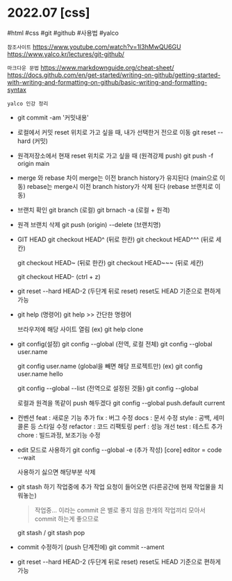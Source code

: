 # 2022.07 [css]
#html #css #git #github #사용법 #yalco

`참조사이트`
https://www.youtube.com/watch?v=1I3hMwQU6GU
https://www.yalco.kr/lectures/git-github/

`마크다운 문법`
https://www.markdownguide.org/cheat-sheet/
https://docs.github.com/en/get-started/writing-on-github/getting-started-with-writing-and-formatting-on-github/basic-writing-and-formatting-syntax

`yalco 인강 정리`
* git commit -am '커밋내용'

* 로컬에서 커밋 reset 위치로 가고 싶을 때, 내가 선택한거 전으로 이동
  git reset --hard (커밋)

* 원격저장소에서 현재 reset 위치로 가고 싶을 때 (원격강제 push)
  git push -f origin main

* merge 와 rebase 차이
  merge는 이전 branch history가 유지된다 (main으로 이동)
  rebase는 merge시 이전 branch history가 삭제 된다 (rebase 브랜치로 이동)

* 브랜치 확인
  git branch (로컬)
  git brnach -a (로컬 + 원격)

* 원격 브랜치 삭제
  git push (origin) --delete (브랜치명)

* GIT HEAD
  git checkout HEAD^ (뒤로 한칸)
  git checkout HEAD^^^ (뒤로 세칸)

  git checkout HEAD~ (뒤로 한칸)
  git checkout HEAD~~~ (뒤로 세칸)  

  git checkout HEAD- (ctrl + z)

* git reset --hard HEAD-2 (두단계 뒤로 reset)
  reset도 HEAD 기준으로 편하게 가능

* git help (명령어)
  git help >> 간단한 명령어

  브라우저에 해당 사이트 열림
  (ex) git help clone

* git config(설정)
  git config --global (전역, 로컬 전체)
  git config --global user.name

  git config user.name (global을 빼면 해당 프로젝트만)
  (ex) git config user.name hello

  git config --global --list (전역으로 설정된 것들)
  git config --global

  로컬과 원격을 똑같이 push 해두겠다
  git config --global push.default current

* 컨벤션
  feat : 새로운 기능 추가
  fix : 버그 수정
  docs : 문서 수정
  style : 공백, 세미콜론 등 스타일 수정
  refactor : 코드 리팩토링
  perf : 성능 개선
  test : 테스트 추가
  chore : 빌드과정, 보조기능 수정

* edit 모드로 사용하기
  git config --global -e  (추가 작성)
  [core]
	editor = code --wait

  사용하기 싫으면 해당부분 삭제

* git stash 하기
  작업중에 추가 작업 요청이 들어오면 (다른공간에 현재 작업물을 치워놓는)
  > 작업중... 이라는 commit 은 별로 좋지 않음
  > 한개의 작업끼리 모아서 commit 하는게 좋으므로

  git stash / git stash pop

* commit 수정하기 (push 단계전에)
  git commit --ament


* git reset --hard HEAD-2 (두단계 뒤로 reset)
  reset도 HEAD 기준으로 편하게 가능
  
